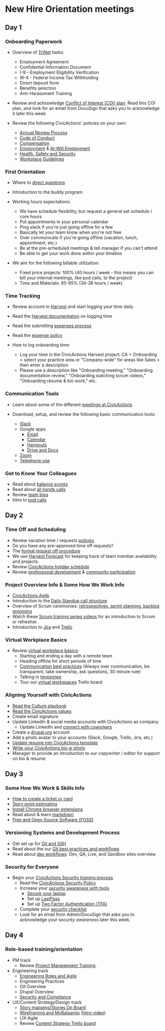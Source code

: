 # New Hire Orientation meetings

## Day 1

### Onboarding Paperwork

- Overview of [TriNet](https://sso.trinet.com/auth/cdcservlet?realm=sw_hrp&goto=https%3A%2F%2Fwww.hrpassport.com%3A443%2FLink2HR.eng%3F%2FSaf%2FEntry%2FPortal.htm&RequestID=22350&MajorVersion=1&MinorVersion=0&ProviderID=https%3A%2F%2Fwww.hrpassport.com%3A443%2Famagent%3FRealm%3D%2Fsw_hrp&IssueInstant=2017-06-13T15%3A05%3A16Z) tasks:

  - Employment Agreement
  - Confidential Information Document
  - I-9 - Employment Eligibility Verification
  - W-4 - Federal Income Tax Withholding
  - Direct deposit form
  - Benefits selection
  - Anti-Harassment Training

- Review and acknowledge [Conflict of Interest (COI) plan](https://docs.google.com/document/d/1JSvThcqIM8BSmIoAjUrNZPdx0wemMCiyrBRyChORfv0/edit). Read this COI plan, and look for an email from DocuSign that asks you to acknowledge it later this week.

- Review the following CivicActions' policies on your own:
  - [Annual Review Process](../../03-policies/annual-review-process.md)
  - [Code of Conduct](../../03-policies/code-of-conduct.md)
  - [Compensation](../../03-policies/compensation.md)
  - [Employment](../../03-policies/employment.md) & [At-Will Employment](../../03-policies/leaving-civicactions.md)
  - [Health, Safety and Security](../../03-policies/health-safety-security.md)
  - [Workplace Guidelines](../../03-policies/workplace-guidelines.md)

### First Orientation

- Where to [direct questions](../../02-about-us/general-contacts-and-listservs.md)

- Introduction to the buddy program

- Working hours expectations:
  - We have schedule flexibility, but request a general set schedule / core hours
  - Put appointments in your personal calendar
  - Ping slack if you're just going offline for a few
  - Basically let your team know when you're not free
  - Over communicate if you're going offline (vacation, lunch, appointment, etc.)
  - Be at the pre-scheduled meetings & tell manager if you can't attend
  - Be able to get your work done within your timebox
- We aim for the following billable utilization:
  - Fixed price projects: 100% (40 hours / week - this means you can bill your internal meetings, like pod calls, to the project)
  - Time and Materials: 85-95% (34-38 hours / week)

### Time Tracking

- Review account in [Harvest](../../04-how-we-work/tools/harvest.md) and start logging your time daily

- Read the [Harvest documentation](../../04-how-we-work/tools/harvest.md#logging-time) on logging time

- Read the submitting [expenses process](../../04-how-we-work/tools/harvest.md#tracking-expenses)

- Read the [expense policy](../../03-policies/expenses.md)

- How to log onboarding time:
  - Log your time in the CivicActions Harvest project: CA > Onboarding > select your practice area or "Company-wide" for areas like Sales > then enter a description
  - Please use a description like "Onboarding meeting," "Onboarding documentation review," "Onboarding watching scrum videos," "Onboarding resume & bio work," etc.

### Communication Tools

- Learn about some of the different [meetings at CivicActions](../../01-welcome-to-civicactions/training/meetings-and-meeting-tools.md)
- Download, setup, and review the following basic communication tools:

  - [Slack](../../04-how-we-work/tools/slack.md)
  - Google apps
    - [Email](../../04-how-we-work/tools/email.md)
    - [Calendar](../../04-how-we-work/tools/google-calendar.md)
    - [Hangouts](../../04-how-we-work/tools/google-hangouts.md)
    - [Drive and Docs](../../04-how-we-work/tools/google-docs.md)
  - [Zoom](../../04-how-we-work/tools/zoom.md)
  - [Telephone use](../../04-how-we-work/tools/telephone.md)

### Get to Know Your Colleagues

- Read about [balance scores](../../04-how-we-work/balance-scores.md)
- Read about [all hands calls](meetings-and-meeting-tools.md#all-hands-calls)
- Review [team bios](https://civicactions.com/team/)
- Intro to [pod calls](meetings-and-meeting-tools.md#pod-calls)

## Day 2

### Time Off and Scheduling

- Review vacation time / requests [policies](../../03-policies/benefits-and-holidays.md#time-off)
- Do you have any pre-approved time off requests?
- The [formal request off procedure](../../03-policies/benefits-and-holidays.md#time-off)
- We use [Harvest Forecast](../../04-how-we-work/tools/harvest-forecast.md) for keeping track of team member availability and projects.
- Review [CivicActions holiday schedule](../../03-policies/benefits-and-holidays.md#holidays)
- Review [professional development](../../03-policies/prodev.md) & [community participation](../../03-policies/community-participation.md)

### Project Overview Info & Some How We Work Info

- [CivicActions Agile](../../04-how-we-work/agile-overview.md)
- Introduction to the [Daily Standup call structure](../../04-how-we-work/agile-practices/daily-scrum-calls.md)
- Overview of Scrum ceremonies: [retrospectives, sprint planning, backlog grooming](../../01-welcome-to-civicactions/training/meetings-and-meeting-tools.md#project-specific-meetings)
- Watch these [Scrum training series videos](http://scrumtrainingseries.com/) for an introduction to Scrum or refresher.
- Introduction to [Jira](../../04-how-we-work/tools/jira.md) and [Trello](../../04-how-we-work/tools/trello.md)

### Virtual Workplace Basics

- Review [virtual workplace basics](../../04-how-we-work/virtual-workplace-basics.md):
  - Starting and ending a day with a remote team
  - Heading offline for short periods of time
  - [Communication best practices](../../04-how-we-work/virtual-workplace-basics.md#communication-best-practices) (Always over communication, be transparent, take ownership, ask questions, 30 minute rule)
  - Talking in [timezones](../../04-how-we-work/virtual-workplace-basics.md#talking-time-zones)
  - Tour our [virtual workspaces](https://trello.com/b/TJsUalpG/our-workspaces) Trello board

### Aligning Yourself with CivicActions

- [Read the Culture playbook](../../02-about-us/culture.md)
- [Read the CivicActions values](https://civicactions.com/values/)
- Create email signature
- Update LinkedIn & social media accounts with CivicActions as company
  - Update LinkedIn and [connect with coworkers](https://www.linkedin.com/company/54684)
- Create a [drupal.org](https://register.drupal.org/user/register?destination=home) account
- Add a photo avatar to your accounts (Slack, Google, Trello, Jira, etc.)
- [Update resume into CivicActions template](../team-resume-instructions.md)
- [Write your CivicActions bio w photo](../civicactions-bio-instructions.md)
- Manager to provide an introduction to our copywriter / editor for support on bio & resume

## Day 3

### Some How We Work & Skills Info

- [How to create a ticket or card](../../04-how-we-work/tools/tickets-cards.md)
- [Story point estimating](../../04-how-we-work/tools/storypoints.md)
- [Install Chrome browser extensions](../../04-how-we-work/tools/browserextensions.md)
- Read about & learn [markdown](../../04-how-we-work/tools/markdown.md)
- [Free and Open Source Software (FOSS)](../../01-welcome-to-civicactions/training/intro-open-source.md)

### Versioning Systems and Development Process

- Get set up for [Git and SSH](../../01-welcome-to-civicactions/training/git-ssh.md)
- Read about the our [Git best practices and workflows](../../05-engineering/git.md)
- Read about [dev workflows](../../05-engineering/dev-environments.md): Dev, QA, Live, and Sandbox sites overview

### Security for Everyone

- Begin your [CivicActions Security training process](./security-training.md)
  - Read the [CivicActions Security Policy](../../03-policies/security.md)
  - Increase your [security awareness with tools](../../09-security/awareness.md)
    - [Secure your laptop](../../09-security/awareness.md#securing-your-laptop)
    - Set up [LastPass](../../09-security/awareness.md#lastpass)
    - Set up [Two Factor Authentication (TFA)](../../09-security/awareness.md#use-two-factor-or-2-step-authentication-tfa-2fa)
  - Complete your [security checklist](https://docs.google.com/a/civicactions.net/spreadsheets/d/1t_LgXdkCNRzr5p36CV-cdzL8kJmUq_mHlsHWtMLm-Qg/edit?usp=sharing)
  - Look for an email from Admin/DocuSign that asks you to acknowledge your _security awareness_ later this week.

## Day 4

### Role-based training/orientation

- PM track
  - Review [Project Management Training](../../06-project-management/pm-training.md).
- Engineering track
  - [Engineering Roles and Agile](../../05-engineering/engineering-roles.md)
  - Engineering Practices
  - Git Overview
  - Drupal Overview
  - [Security and Compliance](../../05-engineering/security-compliance.md)
- UX/Content Strategy/Design track
  - [Story mapping/Stories On Board](../../10-ux/services/research/story-mapping-guide.md)
  - [Wireframing and MyBalsamiq](../../10-ux/services/design/wireframing-guide.md) ([Intro video](https://www.youtube.com/watch?v=VPzsMdqZKFE))
  - UX-Agile
  - Review [Content Strategy Trello board](https://trello.com/b/jQYVkRqG/content-strategy-products)
